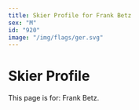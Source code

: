 ```yaml
---
title: Skier Profile for Frank Betz
sex: "M"
id: "920"
image: "/img/flags/ger.svg" 
---
```


# Skier Profile

This page is for: Frank Betz.
    